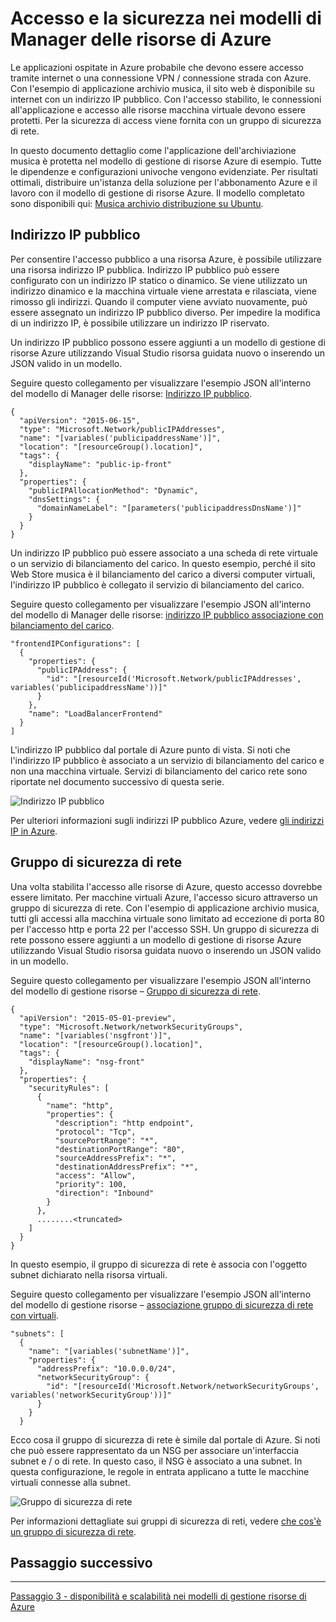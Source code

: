 <properties
   pageTitle="Accesso e la sicurezza nei modelli di gestione risorse Azure | Microsoft Azure" 
   description="Esercitazione DotNet Core Azure macchina virtuale"
   services="virtual-machines-linux"
   documentationCenter="virtual-machines"
   authors="neilpeterson"
   manager="timlt"
   editor="tysonn"
   tags="azure-service-management"/>

<tags
   ms.service="virtual-machines-linux"
   ms.devlang="na"
   ms.topic="article"
   ms.tgt_pltfrm="vm-linux"
   ms.workload="infrastructure"
   ms.date="09/21/2016"
   ms.author="nepeters"/>

# <a name="access-and-security-in-azure-resource-manager-templates"></a>Accesso e la sicurezza nei modelli di Manager delle risorse di Azure

Le applicazioni ospitate in Azure probabile che devono essere accesso tramite internet o una connessione VPN / connessione strada con Azure. Con l'esempio di applicazione archivio musica, il sito web è disponibile su internet con un indirizzo IP pubblico. Con l'accesso stabilito, le connessioni all'applicazione e accesso alle risorse macchina virtuale devono essere protetti. Per la sicurezza di access viene fornita con un gruppo di sicurezza di rete. 

In questo documento dettaglio come l'applicazione dell'archiviazione musica è protetta nel modello di gestione di risorse Azure di esempio. Tutte le dipendenze e configurazioni univoche vengono evidenziate. Per risultati ottimali, distribuire un'istanza della soluzione per l'abbonamento Azure e il lavoro con il modello di gestione di risorse Azure. Il modello completato sono disponibili qui: [Musica archivio distribuzione su Ubuntu](https://github.com/Microsoft/dotnet-core-sample-templates/tree/master/dotnet-core-music-linux).


## <a name="public-ip-address"></a>Indirizzo IP pubblico

Per consentire l'accesso pubblico a una risorsa Azure, è possibile utilizzare una risorsa indirizzo IP pubblica. Indirizzo IP pubblico può essere configurato con un indirizzo IP statico o dinamico. Se viene utilizzato un indirizzo dinamico e la macchina virtuale viene arrestata e rilasciata, viene rimosso gli indirizzi. Quando il computer viene avviato nuovamente, può essere assegnato un indirizzo IP pubblico diverso. Per impedire la modifica di un indirizzo IP, è possibile utilizzare un indirizzo IP riservato. 

Un indirizzo IP pubblico possono essere aggiunti a un modello di gestione di risorse Azure utilizzando Visual Studio risorsa guidata nuovo o inserendo un JSON valido in un modello. 

Seguire questo collegamento per visualizzare l'esempio JSON all'interno del modello di Manager delle risorse: [Indirizzo IP pubblico](https://github.com/Microsoft/dotnet-core-sample-templates/blob/master/dotnet-core-music-linux/azuredeploy.json#L121).


```none
{
  "apiVersion": "2015-06-15",
  "type": "Microsoft.Network/publicIPAddresses",
  "name": "[variables('publicipaddressName')]",
  "location": "[resourceGroup().location]",
  "tags": {
    "displayName": "public-ip-front"
  },
  "properties": {
    "publicIPAllocationMethod": "Dynamic",
    "dnsSettings": {
      "domainNameLabel": "[parameters('publicipaddressDnsName')]"
    }
  }
}
```

Un indirizzo IP pubblico può essere associato a una scheda di rete virtuale o un servizio di bilanciamento del carico. In questo esempio, perché il sito Web Store musica è il bilanciamento del carico a diversi computer virtuali, l'indirizzo IP pubblico è collegato il servizio di bilanciamento del carico.

Seguire questo collegamento per visualizzare l'esempio JSON all'interno del modello di Manager delle risorse: [indirizzo IP pubblico associazione con bilanciamento del carico](https://github.com/Microsoft/dotnet-core-sample-templates/blob/master/dotnet-core-music-linux/azuredeploy.json#L208).

```none
"frontendIPConfigurations": [
  {
    "properties": {
      "publicIPAddress": {
        "id": "[resourceId('Microsoft.Network/publicIPAddresses', variables('publicipaddressName'))]"
      }
    },
    "name": "LoadBalancerFrontend"
  }
]
```

L'indirizzo IP pubblico dal portale di Azure punto di vista. Si noti che l'indirizzo IP pubblico è associato a un servizio di bilanciamento del carico e non una macchina virtuale. Servizi di bilanciamento del carico rete sono riportate nel documento successivo di questa serie.

![Indirizzo IP pubblico](./media/virtual-machines-linux-dotnet-core/pubip.png)

Per ulteriori informazioni sugli indirizzi IP pubblico Azure, vedere [gli indirizzi IP in Azure](../virtual-network/virtual-network-ip-addresses-overview-arm.md).

## <a name="network-security-group"></a>Gruppo di sicurezza di rete

Una volta stabilita l'accesso alle risorse di Azure, questo accesso dovrebbe essere limitato. Per macchine virtuali Azure, l'accesso sicuro attraverso un gruppo di sicurezza di rete. Con l'esempio di applicazione archivio musica, tutti gli accessi alla macchina virtuale sono limitato ad eccezione di porta 80 per l'accesso http e porta 22 per l'accesso SSH. Un gruppo di sicurezza di rete possono essere aggiunti a un modello di gestione di risorse Azure utilizzando Visual Studio risorsa guidata nuovo o inserendo un JSON valido in un modello.

Seguire questo collegamento per visualizzare l'esempio JSON all'interno del modello di gestione risorse – [Gruppo di sicurezza di rete](https://github.com/Microsoft/dotnet-core-sample-templates/blob/master/dotnet-core-music-linux/azuredeploy.json#L68).

```none
{
  "apiVersion": "2015-05-01-preview",
  "type": "Microsoft.Network/networkSecurityGroups",
  "name": "[variables('nsgfront')]",
  "location": "[resourceGroup().location]",
  "tags": {
    "displayName": "nsg-front"
  },
  "properties": {
    "securityRules": [
      {
        "name": "http",
        "properties": {
          "description": "http endpoint",
          "protocol": "Tcp",
          "sourcePortRange": "*",
          "destinationPortRange": "80",
          "sourceAddressPrefix": "*",
          "destinationAddressPrefix": "*",
          "access": "Allow",
          "priority": 100,
          "direction": "Inbound"
        }
      },
      ........<truncated> 
    ]
  }
}
```

In questo esempio, il gruppo di sicurezza di rete è associa con l'oggetto subnet dichiarato nella risorsa virtuali. 

Seguire questo collegamento per visualizzare l'esempio JSON all'interno del modello di gestione risorse – [associazione gruppo di sicurezza di rete con virtuali](https://github.com/Microsoft/dotnet-core-sample-templates/blob/master/dotnet-core-music-linux/azuredeploy.json#L158).


```none
"subnets": [
  {
    "name": "[variables('subnetName')]",
    "properties": {
      "addressPrefix": "10.0.0.0/24",
      "networkSecurityGroup": {
        "id": "[resourceId('Microsoft.Network/networkSecurityGroups', variables('networkSecurityGroup'))]"
      }
    }
  }
```

Ecco cosa il gruppo di sicurezza di rete è simile dal portale di Azure. Si noti che può essere rappresentato da un NSG per associare un'interfaccia subnet e / o di rete. In questo caso, il NSG è associato a una subnet. In questa configurazione, le regole in entrata applicano a tutte le macchine virtuali connesse alla subnet.

![Gruppo di sicurezza di rete](./media/virtual-machines-linux-dotnet-core/nsg.png)

Per informazioni dettagliate sui gruppi di sicurezza di reti, vedere [che cos'è un gruppo di sicurezza di rete]( https://azure.microsoft.com/documentation/articles/virtual-networks-nsg/).

## <a name="next-step"></a>Passaggio successivo

<hr>

[Passaggio 3 - disponibilità e scalabilità nei modelli di gestione risorse di Azure](./virtual-machines-linux-dotnet-core-4-availability-scale.md)

